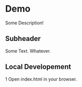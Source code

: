 # Demo  

Some Description!

## Subheader

Some Text. Whatever.

## Local Developement

1 Open index.html in your browser.

